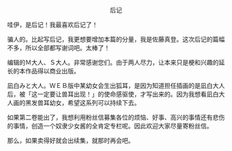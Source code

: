 <p align="center">后记</p>

哇伊，是后记！我最喜欢后记了！ 

骗人的。比起写后记，我更想要增加本篇的分量，我是佐藤真登。这次后记的篇幅不多，所以全部都写谢词吧。太棒了！

编辑的Ｍ大人、Ｓ大人。非常感谢您们。由于两人尽力，让本来只是梗和兴趣的延长的本作品得以商业出版。

凪白みと大人。ＷＥＢ版中某幼女会生出狐耳，是因为知道担任插画的是凪白大人后，被「这一定要让兽耳出现！」的使命感驱使，才写出来的。因为我想看凪白大人画的黑发兽耳幼女，希望这系列可以持续下去。

如果第二卷能出了，我想利用粉丝信募集各位的烦恼、好事、高兴的事情还有悲伤的事情，创造一个奴隶少女酱的全肯定专栏呢。因此欢迎大家尽量寄粉丝信。

那么，如果卖得好就会出续集，就那时再会吧。

